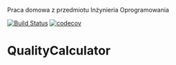 Praca domowa z przedmiotu Inżynieria Oprogramowania

[![Build Status](https://travis-ci.org/karkaminski/QualityCalculator.svg?branch=master)](https://travis-ci.org/karkaminski/QualityCalculator)
[![codecov](https://codecov.io/gh/karkaminski/QualityCalculator/branch/master/graph/badge.svg)](https://codecov.io/gh/karkaminski/QualityCalculator)

# QualityCalculator
